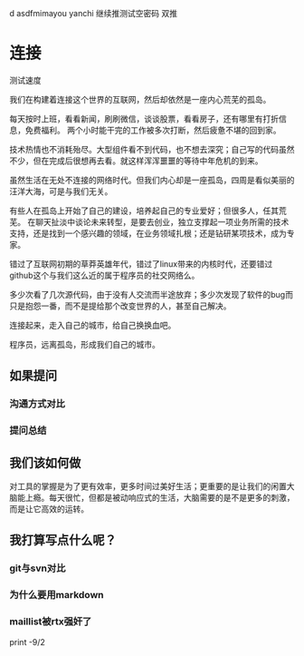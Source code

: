 d  asdfmimayou yanchi
继续推测试空密码
双推
# 连接

测试速度

我们在构建着连接这个世界的互联网，然后却依然是一座内心荒芜的孤岛。

每天按时上班，看看新闻，刷刷微信，谈谈股票，看看房子，还有哪里有打折信息，免费福利。
两个小时能干完的工作被多次打断，然后疲惫不堪的回到家。

技术热情也不消耗殆尽。大型组件看不到代码，也不想去深究；自己写的代码虽然不少，但在完成后很想再去看。就这样浑浑噩噩的等待中年危机的到来。

虽然生活在无处不连接的网络时代。但我们内心却是一座孤岛，四周是看似美丽的汪洋大海，可是与我们无关。

有些人在孤岛上开始了自己的建设，培养起自己的专业爱好；但很多人，任其荒芜。
在聊天扯淡中谈论未来转型，是要去创业，独立支撑起一项业务所需的技术支持，还是找到一个感兴趣的领域，在业务领域扎根；还是钻研某项技术，成为专家。


错过了互联网初期的草莽英雄年代，错过了linux带来的内核时代，还要错过github这个与我们这么近的属于程序员的社交网络么。

多少次看了几次源代码，由于没有人交流而半途放弃；多少次发现了软件的bug而只是抱怨一番，而不是提给那个改变世界的人，甚至自己解决。

连接起来，走入自己的城市，给自己换换血吧。


程序员，远离孤岛，形成我们自己的城市。

## 如果提问
### 沟通方式对比
### 提问总结


##  我们该如何做

对工具的掌握是为了更有效率，更多时间过美好生活；更重要的是让我们的闲置大脑能上瘾。每天很忙，但都是被动响应式的生活，大脑需要的是不是更多的刺激，而是让它高效的运转。


## 我打算写点什么呢？

### git与svn对比
### 为什么要用markdown
###  maillist被rtx强奸了


print -9/2








